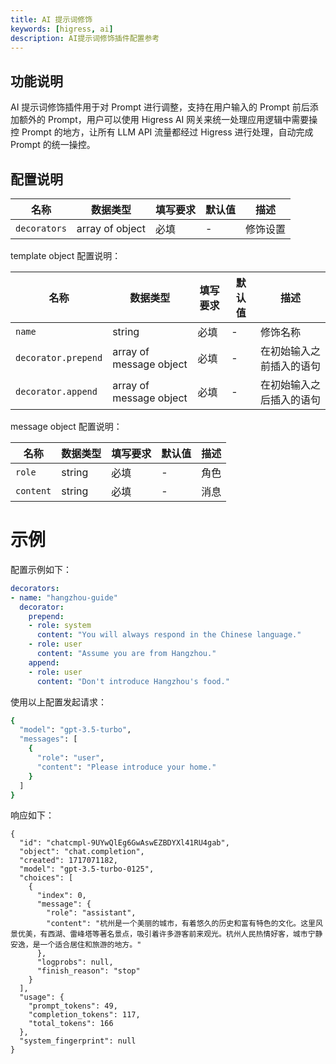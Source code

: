 ```yaml
---
title: AI 提示词修饰
keywords: [higress, ai]
description: AI提示词修饰插件配置参考
---
```


## 功能说明

AI 提示词修饰插件用于对 Prompt 进行调整，支持在用户输入的 Prompt 前后添加额外的 Prompt，用户可以使用 Higress AI 网关来统一处理应用逻辑中需要操控 Prompt 的地方，让所有 LLM API 流量都经过 Higress 进行处理，自动完成 Prompt 的统一操控。

## 配置说明

| 名称 | 数据类型 | 填写要求 | 默认值 | 描述 |
|----------------|-----------------|------|-----|----------------------------------|
| `decorators` | array of object | 必填 | - | 修饰设置 |

template object 配置说明：

| 名称 | 数据类型 | 填写要求 | 默认值 | 描述 |
|----------------|-----------------|------|-----|----------------------------------|
| `name` | string | 必填 | - | 修饰名称 |
| `decorator.prepend` | array of message object | 必填 | - | 在初始输入之前插入的语句 |
| `decorator.append` | array of message object | 必填 | - | 在初始输入之后插入的语句 |

message object 配置说明：

| 名称 | 数据类型 | 填写要求 | 默认值 | 描述 |
|----------------|-----------------|------|-----|----------------------------------|
| `role` | string | 必填 | - | 角色 |
| `content` | string | 必填 | - | 消息 |

# 示例

配置示例如下：

```yaml
decorators:
- name: "hangzhou-guide"
  decorator:
    prepend:
    - role: system
      content: "You will always respond in the Chinese language."
    - role: user
      content: "Assume you are from Hangzhou."
    append:
    - role: user
      content: "Don't introduce Hangzhou's food."
```

使用以上配置发起请求：

```bash
{
  "model": "gpt-3.5-turbo",
  "messages": [
    {
      "role": "user",
      "content": "Please introduce your home."
    }
  ]
}
```

响应如下：

```
{
  "id": "chatcmpl-9UYwQlEg6GwAswEZBDYXl41RU4gab",
  "object": "chat.completion",
  "created": 1717071182,
  "model": "gpt-3.5-turbo-0125",
  "choices": [
    {
      "index": 0,
      "message": {
        "role": "assistant",
        "content": "杭州是一个美丽的城市，有着悠久的历史和富有特色的文化。这里风景优美，有西湖、雷峰塔等著名景点，吸引着许多游客前来观光。杭州人民热情好客，城市宁静安逸，是一个适合居住和旅游的地方。"
      },
      "logprobs": null,
      "finish_reason": "stop"
    }
  ],
  "usage": {
    "prompt_tokens": 49,
    "completion_tokens": 117,
    "total_tokens": 166
  },
  "system_fingerprint": null
}
```
